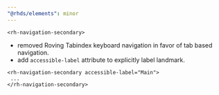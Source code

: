 ```yaml
---
"@rhds/elements": minor
---
```


`<rh-navigation-secondary>`
 - removed Roving Tabindex keyboard navigation in favor of tab based navigation.
 - add `accessible-label` attribute to explicitly label landmark.

 ```
 <rh-navigation-secondary accessible-label="Main">
  ...
 </rh-navigation-secondary>
 ```